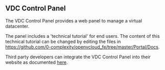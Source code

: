 ## VDC Control Panel

The VDC Control Panel provides a web panel to manage a virtual datacenter.

The panel includes a 'technical tutorial' for end users. The content of this technical tutorial can be changed by editing the files in https://github.com/0-complexity/openvcloud_fe/tree/master/Portal/Docs.

Third party developers can integrate the VDC Control Panel into their website as documented [here](vdc_control_panel.md).